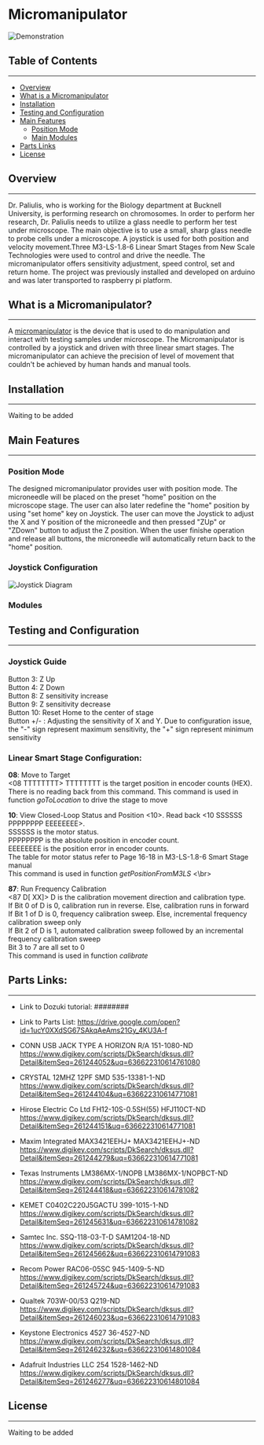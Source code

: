 # Micromanipulator

![Demonstration](https://ws2.sinaimg.cn/large/006tKfTcly1freqzbwdykj31kw16okjm.jpg)

## Table of Contents
--------------------
* [Overview](#Overview)
* [What is a Micromanipulator](#Whatisamicromanipulator)
* [Installation](#Installation)
* [Testing and Configuration](#Configuration)
* [Main Features](#Mainfeatures)
  * [Position Mode](#PositionMode)
  * [Main Modules](#Mainmodules)
* [Parts Links](#Partslink)
* [License](#License)

<a name="Overview"></a>
## Overview
-------------------
Dr. Paliulis, who is working for the Biology department at Bucknell University, is performing research on chromosomes. 
In order to perform her research, Dr. Paliulis needs to utilize a glass needle to perform her test under microscope. The main objective is to use a small, sharp glass needle to probe cells under a microscope. A joystick is used for both position and velocity movement.Three M3-LS-1.8-6 Linear Smart Stages from New Scale Technologies were used to control and drive the needle. The micromanipulator offers sensitivity adjustment, speed control, set and return home. The project was previously installed and developed on arduino and was later
transported to raspberry pi platform. 

<a name="Whatisamicromanipulator"></a>
## What is a Micromanipulator?
---------------------
A [micromanipulator](https://en.wikipedia.org/wiki/Micromanipulator) is the device that is used to do manipulation and interact with testing samples under microscope. The Micromanipulator is controlled by a joystick and driven with three linear smart stages. The micromanipulator can achieve the precision of level of movement that couldn't be achieved by human hands and manual tools. 

<a name="Installation"></a>
## Installation
----------------------
Waiting to be added

<a name="Mainfeatures"></a>
## Main Features
---------------------
<a name="PositionMode"></a>
### Position Mode
The designed micromanipulator provides user with position mode. The microneedle will be placed on the preset "home" position on the microscope stage. The user can also later redefine the "home" position by using "set home" key on Joystick. The user can move the Joystick to adjust the X and Y position of the microneedle and then pressed "ZUp" or "ZDown" button to adjust the Z position. When the user finishe operation and release all buttons, the microneedle will automatically return back to the "home" position.  

### Joystick Configuration ###
![Joystick Diagram](https://ws2.sinaimg.cn/large/006tKfTcly1frew6yvbapj31e20xw4qp.jpg "Joystick Configuration")


<a name="Mainmodules"></a>
### Modules

<a name="Configuration"></a>
## Testing and Configuration
--------------
### Joystick Guide
Button 3: Z Up </br>
Button 4: Z Down </br>
Button 8: Z sensitivity increase </br>
Button 9: Z sensitivity decrease </br>
Button 10: Reset Home to the center of stage </br>
Button +/- : Adjusting the sensitivity of X and Y. Due to configuration issue, the "-" sign represent maximum sensitivity, the "+" sign
represent minimum sensitivity

### Linear Smart Stage Configuration:
**08**: Move to Target </br>
<08 TTTTTTTT> TTTTTTTT is the target position in encoder counts (HEX). </br> 
There is no reading back from this command. This command is used in function *goToLocation* to drive the stage to move </br>

**10**: View Closed-Loop Status and Position
<10>. Read back <10 SSSSSS PPPPPPPP EEEEEEEE>. </br>
SSSSSS is the motor status. </br>
PPPPPPPP is the absolute position in encoder count. </br>
EEEEEEEE is the position error in encoder counts. </br>
The table for motor status refer to Page 16-18 in M3-LS-1.8-6 Smart Stage manual </br>
This command is used in function *getPositionFromM3LS* <\br>

**87**: Run Frequency Calibration </br>
<87 D[ XX]> D is the calibration movement direction and calibration type. </br>
If Bit 0 of D is 0, calibration run in reverse. Else, calibration runs in forward </br>
If Bit 1 of D is 0, frequency calibration sweep. Else, incremental frequency calibration sweep only </br>
If Bit 2 of D is 1, automated calibration sweep followed by an incremental frequency calibration sweep </br>
Bit 3 to 7 are all set to 0 </br>
This command is used in function *calibrate* </br>



<a name="Partslink"></a>
## Parts Links:
------------------
+ Link to Dozuki tutorial: ########

+ Link to Parts List: 
https://drive.google.com/open?id=1ucY0XXdSG67SAkqAeAms21Gy_4KU3A-f

+ CONN USB JACK TYPE A HORIZON R/A 151-1080-ND
https://www.digikey.com/scripts/DkSearch/dksus.dll?Detail&itemSeq=261244052&uq=636622310614761080

+ CRYSTAL 12MHZ 12PF SMD 535-13381-1-ND
https://www.digikey.com/scripts/DkSearch/dksus.dll?Detail&itemSeq=261244104&uq=636622310614771081

+ Hirose Electric Co Ltd FH12-10S-0.5SH(55) HFJ110CT-ND
https://www.digikey.com/scripts/DkSearch/dksus.dll?Detail&itemSeq=261244151&uq=636622310614771081

+ Maxim Integrated MAX3421EEHJ+ MAX3421EEHJ+-ND
https://www.digikey.com/scripts/DkSearch/dksus.dll?Detail&itemSeq=261244279&uq=636622310614771081

+ Texas Instruments LM386MX-1/NOPB LM386MX-1/NOPBCT-ND
https://www.digikey.com/scripts/DkSearch/dksus.dll?Detail&itemSeq=261244418&uq=636622310614781082

+ KEMET C0402C220J5GACTU 399-1015-1-ND
https://www.digikey.com/scripts/DkSearch/dksus.dll?Detail&itemSeq=261245631&uq=636622310614781082

+ Samtec Inc. SSQ-118-03-T-D SAM1204-18-ND
https://www.digikey.com/scripts/DkSearch/dksus.dll?Detail&itemSeq=261245662&uq=636622310614791083

+ Recom Power RAC06-05SC 945-1409-5-ND
https://www.digikey.com/scripts/DkSearch/dksus.dll?Detail&itemSeq=261245724&uq=636622310614791083

+ Qualtek 703W-00/53 Q219-ND
https://www.digikey.com/scripts/DkSearch/dksus.dll?Detail&itemSeq=261246023&uq=636622310614791083

+ Keystone Electronics 4527 36-4527-ND
https://www.digikey.com/scripts/DkSearch/dksus.dll?Detail&itemSeq=261246232&uq=636622310614801084

+ Adafruit Industries LLC 254 1528-1462-ND
https://www.digikey.com/scripts/DkSearch/dksus.dll?Detail&itemSeq=261246277&uq=636622310614801084


<a name="License"></a>
## License
-------------------
Waiting to be added
